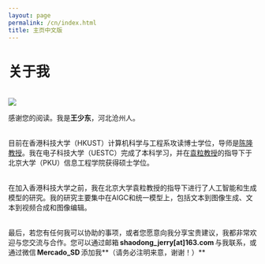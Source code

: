 ```yaml
---
layout: page
permalink: /cn/index.html
title: 主页中文版
---
```


# 关于我
<br>

<img src="wsd_pku.jpg" class="floatpic">

感谢您的阅读。我是**王少东**，河北沧州人。<br>

<br>目前在香港科技大学（HKUST）计算机科学与工程系攻读博士学位，导师是[陈隆教授](https://cse.hkust.edu.hk/admin/people/faculty/profile/longchen)。我在电子科技大学（UESTC）完成了本科学习，并在[袁粒教授](https://www.ece.pku.edu.cn/info/1046/2678.htm)的指导下于北京大学（PKU）信息工程学院获得硕士学位。

<br>在加入香港科技大学之前，我在北京大学袁粒教授的指导下进行了人工智能和生成模型的研究。我的研究主要集中在AIGC和统一模型上，包括文本到图像生成、文本到视频合成和图像编辑。

<br>最后，若您有任何我可以协助的事项，或者您愿意向我分享宝贵建议，我都非常欢迎与您交流与合作。您可以通过邮箱 **shaodong_jerry[at]163.com** 与我联系，或通过微信 **Mercado_SD** 添加我**（请务必注明来意，谢谢！）**

<br>
